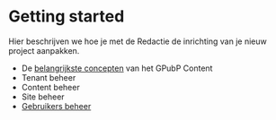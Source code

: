 # Getting started

Hier beschrijven we hoe je met de Redactie de inrichting van je nieuw project aanpakken. 

* De [belangrijkste concepten](/content/redactie/concepts.md) van het GPubP Content
* Tenant beheer
* Content beheer
* Site beheer
* [Gebruikers beheer](/content/redactie/onboarding.md) 